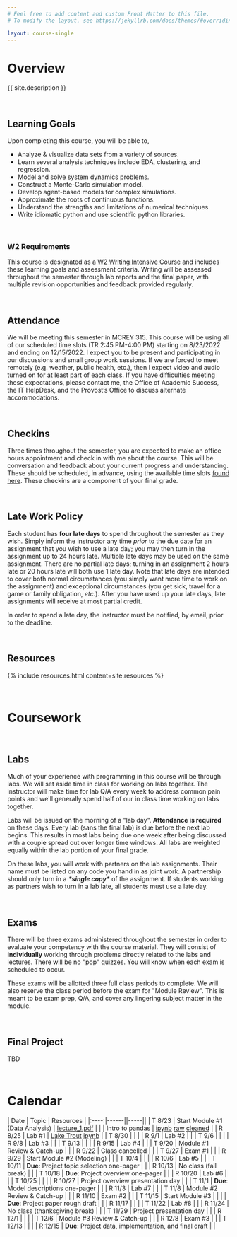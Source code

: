 ```yaml
---
# Feel free to add content and custom Front Matter to this file.
# To modify the layout, see https://jekyllrb.com/docs/themes/#overriding-theme-defaults

layout: course-single
---
```


# <a name="description">Overview</a>

{{ site.description }}

<br>

## <a name="goals">Learning Goals</a>

Upon completing this course, you will be able to,

* Analyze & visualize data sets from a variety of sources.
* Learn several analysis techniques include EDA, clustering, and regression.
* Model and solve system dynamics problems.
* Construct a Monte-Carlo simulation model.
* Develop agent-based models for complex simulations.
* Approximate the roots of continuous functions.
* Understand the strengths and limitations of numerical techniques.
* Write idiomatic python and use scientific python libraries.

<br>

### W2 Requirements

This course is designated as a <a href="https://www.hendrix.edu/Faculty_Handbook/2020-2021/Academic_Policies_and_Procedures/F_2_c__Writing_Across_the_Curriculum/">W2 Writing Intensive Course</a> and includes these learning goals and assessment criteria. Writing will be assessed throughout the semester through lab reports and the final paper, with multiple revision
opportunities and feedback provided regularly.

<br>

## <a name="attendance">Attendance</a>

We will be meeting this semester in MCREY 315. This course will be using all of our scheduled time slots (TR  2:45 PM-4:00 PM) starting on 8/23/2022 and ending on 12/15/2022. I expect you to be present and participating in our discussions and small group work sessions. If we are forced to meet remotely (e.g. weather, public health, etc.), then I expect video and audio turned on for at least part of each class. If you have difficulties meeting these expectations, please contact me, the Office of Academic Success, the IT HelpDesk, and the Provost’s Office to discuss alternate accommodations.

<br>

## <a name="checkins">Checkins</a>

Three times throughout the semester, you are expected to make an office hours appointment and check in with me about the course. This will be conversation and feedback about your current progress and understanding. These should be scheduled, in advance, using the available time slots [found here](TBD). These checkins are a component of your final grade.

<br>

## <a name="latework">Late Work Policy</a>

Each student has **four late days** to spend throughout the semester as they wish. Simply inform the instructor any time *prior* to the due date for an assignment that you wish to use a late day; you may then turn in the assignment up to 24 hours late. Multiple late days may be used on the same assignment. There are no partial late days; turning in an assignment 2 hours late or 20 hours late will both use 1 late day. Note that late days are intended to cover both normal circumstances (you simply want more time to work on the assignment) and exceptional circumstances (you get sick, travel for a game or family obligation, *etc.*). After you have used up your late days, late assignments will receive at most partial credit.

In order to spend a late day, the instructor must be notified, by email, prior to the deadline.

<br>


## <a name="resources">Resources</a>

{% include resources.html content=site.resources %}

<br>

# <a name="coursework">Coursework</a>

<br>

## <a name="labs">Labs</a>

Much of your experience with programming in this course will be through labs. We will set aside time in class for working on labs together. The instructor will make time for lab Q/A every week to address common pain points and we'll generally spend half of our in class time working on labs together. 

Labs will be issued on the morning of a "lab day". **Attendance is required** on these days. Every lab (sans the final lab) is due before the next lab begins. This results in most labs being due one week after being discussed with a couple spread out over longer time windows. All labs are weighted equally within the lab portion of your final grade.

On these labs, you will work with partners on the lab assignments. Their name must be listed on any code you hand in as joint work. A partnership should only turn in a ***\*single copy\**** of the assignment. If students working as partners wish to turn in a lab late, all students must use a late day.

<br>

## <a name="exams">Exams</a>

There will be three exams administered throughout the semester in order to evaluate your competency with the course material. They will consist of **individually** working through problems directly related to the labs and lectures. There will be no "pop" quizzes. You will know when each exam is scheduled to occur.

These exams will be allotted three full class periods to complete. We will also reserve the class period before the exam for "Module Review". This is meant to be exam prep, Q/A, and cover any lingering subject matter in the module. 

<br>

## <a name="project">Final Project</a>
TBD

<br>


# <a name="calendar">Calendar</a>

| Date | Topic | Resources |
|:----:|------||-----||
| T 8/23  | Start Module #1 (Data Analysis) | [lecture_1.pdf](assets/pres/lecture_1.pdf) |
|         | Intro to pandas | [ipynb](assets/notebooks/Palmer_Penguins_1.ipynb) [raw](assets/data/penguins_raw.csv) [cleaned](assets/data/penguins.csv) |
| R 8/25  | Lab #1 | [Lake Trout](labs/pandas.md) [ipynb](assets/notebooks/pandas_intro.ipynb) |
| T 8/30  | | |
| R 9/1   | Lab #2 | |
| T 9/6   | | |
| R 9/8   | Lab #3 | |
| T 9/13  | | |
| R 9/15  | Lab #4 | |
| T 9/20  | Module #1 Review & Catch-up | |
| R 9/22  | Class cancelled | |
| T 9/27  | Exam #1 | |
| R 9/29  | Start Module #2 (Modeling) | |
| T 10/4  | | |
| R 10/6  | Lab #5 | |
| T 10/11 | **Due**:  Project topic selection one-pager | |
| R 10/13 | No class (fall break) | |
| T 10/18 | **Due**:  Project overview one-pager | |
| R 10/20 | Lab #6 | |
| T 10/25 | | |
| R 10/27 |  Project overview presentation day | |
| T 11/1  | **Due**: Model descriptions one-pager | |
| R 11/3  | Lab #7 | |
| T 11/8  | Module #2 Review & Catch-up | |
| R 11/10 | Exam #2 | |
| T 11/15 | Start Module #3 | |
|         | **Due**: Project paper rough draft | |
| R 11/17 | | |
| T 11/22 | Lab #8 | |
| R 11/24 | No class (thanksgiving break) | |
| T 11/29 | Project presentation day | |
| R 12/1  | | |
| T 12/6  | Module #3 Review & Catch-up | |
| R 12/8  | Exam #3 | |
| T 12/13 | | |
| R 12/15 | **Due**: Project data, implementation, and final draft | |

<br>
